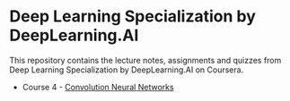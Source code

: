 # Deep Learning Specialization by DeepLearning.AI		

This repository contains the lecture notes, assignments and quizzes from Deep Learning Specialization by DeepLearning.AI on Coursera. 

* Course 4 - [Convolution Neural Networks](https://github.com/Saumya-svm/Deep-Learning-Specialization/C4-Convolutions-Neural-Networks)

